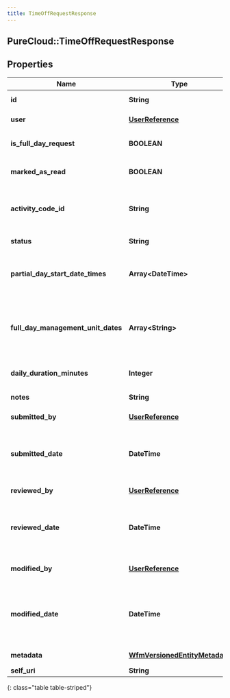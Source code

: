 ```yaml
---
title: TimeOffRequestResponse
---
```

## PureCloud::TimeOffRequestResponse

## Properties

|Name | Type | Description | Notes|
|------------ | ------------- | ------------- | -------------|
| **id** | **String** | The globally unique identifier for the object. | [optional] |
| **user** | [**UserReference**](UserReference.html) | The user associated with this time off request | [optional] |
| **is_full_day_request** | **BOOLEAN** | Whether this is a full day request (false means partial day) | [optional] |
| **marked_as_read** | **BOOLEAN** | Whether this request has been marked as read by the agent | [optional] |
| **activity_code_id** | **String** | The ID of the activity code associated with this time off request. Activity code must be of the TimeOff category | [optional] |
| **status** | **String** | The status of this time off request | [optional] |
| **partial_day_start_date_times** | **Array&lt;DateTime&gt;** | A set of start date-times in ISO-8601 format for partial day requests.  Will be not empty if isFullDayRequest == false | [optional] |
| **full_day_management_unit_dates** | **Array&lt;String&gt;** | A set of dates in yyyy-MM-dd format.  Should be interpreted in the management unit&#39;s configured time zone.  Will be not empty if isFullDayRequest == true | [optional] |
| **daily_duration_minutes** | **Integer** | The daily duration of this time off request in minutes | [optional] |
| **notes** | **String** | Notes about the time off request | [optional] |
| **submitted_by** | [**UserReference**](UserReference.html) | The user who submitted this time off request | [optional] |
| **submitted_date** | **DateTime** | The timestamp when this request was submitted. Date time is represented as an ISO-8601 string. For example: yyyy-MM-ddTHH:mm:ss.SSSZ | [optional] |
| **reviewed_by** | [**UserReference**](UserReference.html) | The user who reviewed this time off request | [optional] |
| **reviewed_date** | **DateTime** | The timestamp when this request was reviewed. Date time is represented as an ISO-8601 string. For example: yyyy-MM-ddTHH:mm:ss.SSSZ | [optional] |
| **modified_by** | [**UserReference**](UserReference.html) | The user who last modified this TimeOffRequestResponse | [optional] |
| **modified_date** | **DateTime** | The timestamp when this request was last modified. Date time is represented as an ISO-8601 string. For example: yyyy-MM-ddTHH:mm:ss.SSSZ | [optional] |
| **metadata** | [**WfmVersionedEntityMetadata**](WfmVersionedEntityMetadata.html) | The version metadata of the time off request | [optional] |
| **self_uri** | **String** | The URI for this object | [optional] |
{: class="table table-striped"}



